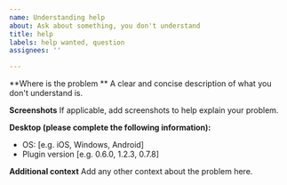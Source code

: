```yaml
---
name: Understanding help
about: Ask about something, you don't understand
title: help
labels: help wanted, question
assignees: ''

---
```


**Where is the problem **
A clear and concise description of what you don't understand is.

**Screenshots**
If applicable, add screenshots to help explain your problem.

**Desktop (please complete the following information):**
 - OS: [e.g. iOS, Windows, Android]
 - Plugin version [e.g. 0.6.0, 1.2.3, 0.7.8]

**Additional context**
Add any other context about the problem here.
